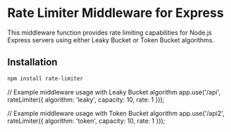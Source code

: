 # Rate Limiter Middleware for Express

This middleware function provides rate limiting capabilities for Node.js Express servers using either Leaky Bucket or Token Bucket algorithms.

## Installation

```bash
npm install rate-limiter

```
// Example middleware usage with Leaky Bucket algorithm
app.use('/api', rateLimiter({ algorithm: 'leaky', capacity: 10, rate: 1 }));

// Example middleware usage with Token Bucket algorithm
app.use('/api2', rateLimiter({ algorithm: 'token', capacity: 10, rate: 1 }));
```